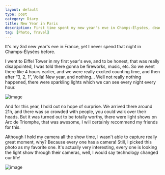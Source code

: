 ```yaml
---
layout: default
type: post
category: Diary
title: New Year in Paris
description: First time spent my new year's eve in Champs-Élysées, deadly tired but totally worth it!
tag: [Photo, Travel]
---
```


It's my 3rd new year's eve in France, yet I never spend that night in Champs-Élysées before.  

I went to Eiffel Tower in my first year's eve, and to be honest, that was really disappointed, I was told there gonna be fireworks, music, etc. So we went there like 4 hours earlier, and we were really excited counting time, and then after “3, 2, 1”, Voila! New year, and nothing… Well not really nothing happened, there were sparkling lights which we can see every night every hour.  

![image]({{site.img_url}}/emotions/who-cares.jpg)

And for this year, I hold out no hope of surprise. We arrived there around 21h, and there was so crowded with people, you could walk over their heads. But it was turned out to be totally worthy, there were light shows on Arc de Triomphe, that was awesome, I will certainly recommend my friends for this.

Although I hold my camera all the show time, I wasn't able to capture really great moment, why? Because every one has a camera! Still, I picked this photo as my favorite one. It's actually very interesting, every one is looking the light show through their cameras, well, I would say technology changed our life!


 
![image]({{site.img_url}}/post-sources/2016-01-01.JPG)
